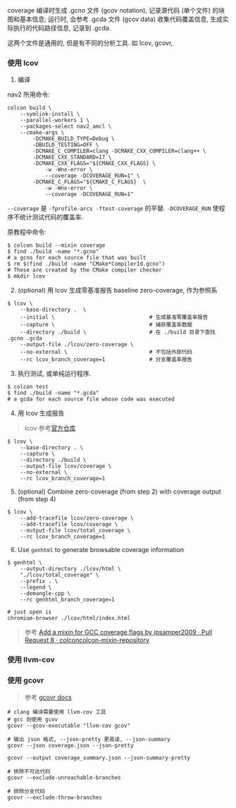 coverage 编译时生成 .gcno 文件 (gcov notation), 记录源代码 (单个文件) 的块图和基本信息; 运行时, 会参考 .gcda 文件 (gcov data) 收集代码覆盖信息, 生成实际执行的代码路径信息, 记录到 .gcda. 

这两个文件是通用的, 但是有不同的分析工具. 如 lcov, gcovr, 

### 使用 lcov

1. 编译

nav2 所用命令:
```shell
colcon build \
	--symlink-install \
	--parallel-workers 1 \
	--packages-select nav2_amcl \
	--cmake-args \
		-DCMAKE_BUILD_TYPE=Debug \
		-DBUILD_TESTING=OFF \
		-DCMAKE_C_COMPILER=clang -DCMAKE_CXX_COMPILER=clang++ \
		-DCMAKE_CXX_STANDARD=17 \
		-DCMAKE_CXX_FLAGS="${CMAKE_CXX_FLAGS} \
			-w -Wno-error \
			--coverage -DCOVERAGE_RUN=1" \
		-DCMAKE_C_FLAGS="${CMAKE_C_FLAGS}  \
			-w -Wno-error \
			--coverage -DCOVERAGE_RUN=1"
```

`--coverage` 是 `-fprofile-arcs -ftest-coverage` 的平替. `-DCOVERAGE_RUN` 使程序不统计测试代码的覆盖率.

原教程中命令:

```shell
$ colcon build --mixin coverage
$ find ./build -name "*.gcno"
# a gcno for each source file that was built
$ rm $(find ./build -name "CMake*CompilerId.gcno")
# These are created by the CMake compiler checker
$ mkdir lcov
```

2.  (optional) 用 lcov 生成零基准报告 baseline zero-coverage, 作为参照系

```shell
$ lcov \
    --base-directory .  \ 
    --initial \                              # 生成基准零覆盖率报告
    --capture \                              # 捕获覆盖率数据
    --directory ./build \                    # 在 ./build 目录下查找 .gcno .gcda
    --output-file ./lcov/zero-coverage \     
    --no-external \                          # 不包括外部代码
    --rc lcov_branch_coverage=1              # 分支覆盖率报告
```

3.  执行测试, 或单纯运行程序.

```shell
$ colcon test
$ find ./build -name "*.gcda"
# a gcda for each source file whose code was executed
```

4.  用 lcov 生成报告

> lcov 参考[官方仓库](https://github.com/linux-test-project/lcov)
```shell
$ lcov \
    --base-directory . \
    --capture \
    --directory ./build \
    --output-file lcov/coverage \
    --no-external \
    --rc lcov_branch_coverage=1
```

5.  (optional) Combine zero-coverage (from step 2) with coverage output (from step 4)

```shell
$ lcov \
    --add-tracefile lcov/zero-coverage \
    --add-tracefile lcov/coverage \
    --output-file lcov/total_coverage \
    --rc lcov_branch_coverage=1
```

6.  Use `genhtml` to generate browsable coverage information

```shell
$ genhtml \
    --output-directory ./lcov/html \
    "./lcov/total_coverage" \
    --prefix . \
    --legend \
    --demangle-cpp \
    --rc genhtml_branch_coverage=1

# just open is
chromium-browser ./lcov/html/index.html
```

> 参考 [Add a mixin for GCC coverage flags by jpsamper2009 · Pull Request 8 · colconcolcon-mixin-repository](https://github.com/colcon/colcon-mixin-repository/pull/8)

### 使用 llvm-cov

### 使用 gcovr

> 参考 [gcovr docs](https://gcovr.com/en/stable)
```shell
# clang 编译需要使用 llvm-cov 工具
# gcc 则使用 gcov
gcovr --gcov-executable "llvm-cov gcov"

# 输出 json 格式, --json-pretty 更易读, --json-summary 
gcovr --json coverage.json --json-pretty

gcovr --output coverage_summary.json --json-summary-pretty

# 排除不可达代码
gcovr --exclude-unreachable-branches

# 排除分支代码
gcovr --exclude-throw-branches
```

